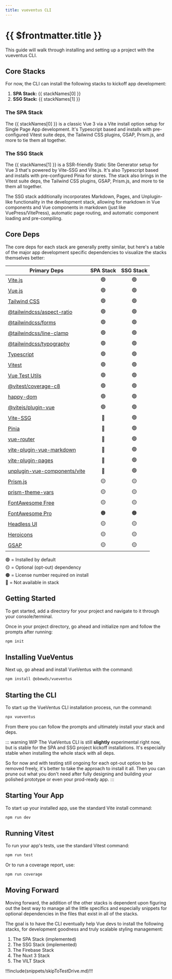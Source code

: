 ```yaml
---
title: vueventus CLI
---
```


<script setup>
    import DocsPackageVersion from '../../src/views/compos/DocsPackageVersion.vue'
    import cliData from '../../cli/helpers/cliData.mjs'

    let stackKeys = Object.keys(cliData.stacks)
    let stackNames = []
    for (let i=0; i < stackKeys.length; i++) {
        stackNames.push(cliData.stacks[stackKeys[i]].name)
    }
</script>






# {{ $frontmatter.title }}

This guide will walk through installing and setting up a project with the vueventus CLI.









## Core Stacks

For now, the CLI can install the following stacks to kickoff app development:

1. **SPA Stack:** {{ stackNames[0] }}
1. **SSG Stack:** {{ stackNames[1] }}

### The SPA Stack

The {{ stackNames[0] }} is a classic Vue 3 via a Vite install option setup for Single Page App development. It's Typescript based and installs with pre-configured Vitest suite deps, the Tailwind CSS plugins, GSAP, Prism.js, and more to tie them all together.

### The SSG Stack

The {{ stackNames[1] }} is a SSR-friendly Static Site Generator setup for Vue 3 that's powered by Vite-SSG and Vite.js. It's also Typescript based and installs with pre-configured Pinia for stores. The stack also brings in the Vitest suite deps, the Tailwind CSS plugins, GSAP, Prism.js, and more to tie them all together.

The SSG stack additionally incorporates Markdown, Pages, and Unplugin-like functionality in the development stack, allowing for markdown in Vue components and Vue components in markdown (just like VuePress/VitePress), automatic page routing, and automatic component loading and pre-compiling.







## Core Deps

The core deps for each stack are generally pretty similar, but here's a table of the major app development specific dependencies to visualize the stacks themselves better:

| Primary Deps                                                                         | SPA Stack | SSG Stack |
|--------------------------------------------------------------------------------------|:---------:|:---------:|
| [Vite.js](https://vitejs.dev/guide/#scaffolding-your-first-vite-project)             |     🟢     |     🟢    |
| [Vue.js](https://vuejs.org/)                                                         |     🟢     |     🟢    |
| [Tailwind CSS](https://tailwindcss.com/)                                             |     🟢     |     🟢    |
| [@tailwindcss/aspect-ratio](https://www.npmjs.com/package/@tailwindcss/aspect-ratio) |     🟢     |     🟢    |
| [@tailwindcss/forms](https://www.npmjs.com/package/@tailwindcss/forms)               |     🟢     |     🟢    |
| [@tailwindcss/line-clamp](https://www.npmjs.com/package/@tailwindcss/line-clamp)     |     🟢     |     🟢    |
| [@tailwindcss/typography](https://www.npmjs.com/package/@tailwindcss/typography)     |     🟢     |     🟢    |
| [Typescript](https://www.typescriptlang.org/)                                        |     🟢     |     🟢    |
| [Vitest](https://vitest.dev/)                                                        |     🟢     |     🟢    |
| [Vue Test Utils](https://test-utils.vuejs.org/guide/)                                |     🟢     |     🟢    |
| [@vitest/coverage-c8](https://www.npmjs.com/package/@vitest/coverage-c8)             |     🟢     |     🟢    |
| [happy-dom](https://github.com/capricorn86/happy-dom)                                |     🟢     |     🟢    |
| [@vitejs/plugin-vue](https://www.npmjs.com/package/@vitejs/plugin-vue)               |     🟢     |     🟢    |
| [Vite-SSG](https://github.com/antfu/vite-ssg)                                        |     🔴     |     🟢    |
| [Pinia](https://pinia.vuejs.org/)                                                    |     🔴     |     🟢    |
| [vue-router](https://router.vuejs.org/)                                              |     🔴     |     🟢    |
| [vite-plugin-vue-markdown](https://github.com/antfu/vite-plugin-md)                  |     🔴     |     🟢    |
| [vite-plugin-pages](https://github.com/hannoeru/vite-plugin-pages)                   |     🔴     |     🟢    |
| [unplugin-vue-components/vite](https://github.com/antfu/unplugin-vue-components)     |     🔴     |     🟢    |
| [Prism.js](https://prismjs.com/)                                                     |     🟡     |     🟡    |
| [prism-theme-vars](https://github.com/antfu/prism-theme-vars)                        |     🟡     |     🟡    |
| [FontAwesome Free](https://fontawesome.com/)                                         |     🟡     |     🟡    |
| [FontAwesome Pro](https://fontawesome.com/)                                          |     🟠     |     🟠    |
| [Headless UI](https://headlessui.com/)                                               |     🟡     |     🟡    |
| [Heroicons](https://heroicons.com/)                                                  |     🟡     |     🟡    |
| [GSAP](https://greensock.com/gsap/)                                                  |     🟡     |     🟡    |


🟢 = Installed by default  
🟡 = Optional (opt-out) dependency  
🟠 = License number required on install  
🔴 = Not available in stack  







## Getting Started

To get started, add a directory for your project and navigate to it through your console/terminal.

Once in your project directory, go ahead and initialize npm and follow the prompts after running:

```bash
npm init
```








## Installing VueVentus

Next up, go ahead and install VueVentus with the command:

```bash
npm install @obewds/vueventus
```








## Starting the CLI

To start up the VueVentus CLI installation process, run the command:

```bash
npx vueventus
```

From there you can follow the prompts and ultimately install your stack and deps.

::: warning WIP
The VueVentus CLI is still **slightly** experimental right now, but is stable for the SPA and SSG project kickoff installations. It's especially stable when installing the whole stack with all deps.

So for now and with testing still ongoing for each opt-out option to be removed freely, it's better to take the approach to install it all. Then you can prune out what you don't need after fully designing and building your polished prototype or even your prod-ready app.
:::








## Starting Your App

To start up your installed app, use the standard Vite install command:

```bash
npm run dev
```








## Running Vitest

To run your app's tests, use the standard Vitest command:

```bash
npm run test
```

Or to run a coverage report, use:

```bash
npm run coverage
```








## Moving Forward

Moving forward, the addition of the other stacks is dependent upon figuring out the best way to manage all the little specifics and especially snippets for optional dependencies in the files that exist in all of the stacks.

The goal is to have the CLI eventually help Vue devs to install the following stacks, for development goodness and truly scalable styling management:

1. The SPA Stack (implemented)
1. The SSG Stack (implemented)
1. The Firebase Stack
1. The Nuxt 3 Stack
1. The VILT Stack






!!!include(snippets/skipToTestDrive.md)!!!






<DocsPackageVersion/>
